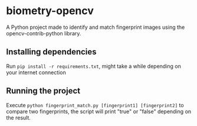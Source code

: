 # biometry-opencv

A Python project made to identify and match fingerprint images using the opencv-contrib-python library.

## Installing dependencies

Run `pip install -r requirements.txt`, might take a while depending on your internet connection

## Running the project

Execute `python fingerprint_match.py [fingerprint1] [fingerprint2]` to compare two fingerprints, the script will print "true" or "false" depending on the result.
